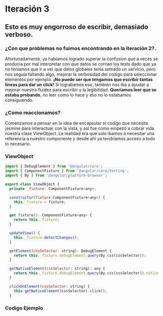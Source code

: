 # Iteración 3

## Esto es muy engorroso de escribir, demasiado verboso.

### ¿Con que problemas no fuimos encontrando en la iteración 2?.

Afortunadamente, ya habíamos logrado superar la confusion que a veces se producia por mal interpretar con que datos se corrian los tests dado que ya no teniamos que ir a ver que datos globales tenia seteado un servicio, pero nos seguía faltando algo, mejorar la verbosidad del codigo para seleccionar elementos por ejemplo. **¡No puede ser que tengamos que escribir tantas lineas para dar un click!** Si lograbamos eso, tambien nos iba a ayudar a mejorar nuestra fluidez para escribir y la legibilidad. **Queríamos leer que se estaba probando**, no leer como lo hace y eso no lo estabamos consiguiendo.

### ¿Como reaccionamos?

Comenzamos a pensar en la idea de encapsular el codigo que necesita jasmine para interactuar con la vista, y asi fue como empezó a cobrar vida nuestra clase ViewObject. La realidad era que solo ibamos a necesitar una referencia a nuestro componente y desde ahi ya tendríamos acceso a todo lo necesario.


### ViewObject

```js
import { DebugElement } from '@angular/core';
import { ComponentFixture } from '@angular/core/testing';
import { By } from '@angular/platform-browser';

export class ViewObject {
  private _fixture: ComponentFixture<any>;

  constructor(fixture:ComponentFixture<any>) {
    this._fixture = fixture;
  }

  get fixture(): ComponentFixture<any> {
    return this._fixture;
  }

  updateView() {
    this._fixture.detectChanges();
  }

  getElement(cssSelector: string): DebugElement {
    return this._fixture.debugElement.query(By.css(cssSelector));
  }

  getNativeElement(cssSelector: string): any {
    return this._fixture.debugElement.query(By.css(cssSelector)).nativeElement;
  }

  clickOnElement(cssSelector: string) {
    this.getNativeElement(cssSelector).click();
  }
```

### Codigo Ejemplo